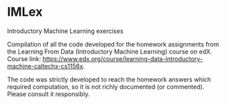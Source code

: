 # IMLex
Introductory Machine Learning exercises

Compilation of all the code developed for the homework assignments from the Learning From Data (Introductory Machine Learning) course on edX. Course link: https://www.edx.org/course/learning-data-introductory-machine-caltechx-cs1156x.

The code was strictly developed to reach the homework answers which required computation, so it is not richly documented (or commented). Please consult it responsibly.
